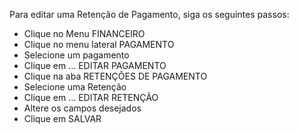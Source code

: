 Para editar uma Retenção de Pagamento, siga os seguintes passos:

* Clique no Menu FINANCEIRO
* Clique no menu lateral PAGAMENTO
* Selecione um pagamento
* Clique em ... EDITAR PAGAMENTO
* Clique na aba RETENÇÕES DE PAGAMENTO
* Selecione uma Retenção
* Clique em ... EDITAR RETENÇÃO
* Altere os campos desejados
* Clique em SALVAR